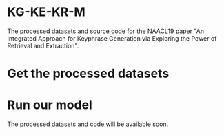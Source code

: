 # KG-KE-KR-M
The processed datasets and source code for the NAACL19 paper "An Integrated Approach for Keyphrase Generation via Exploring the Power of Retrieval and Extraction".
# Get the processed datasets
# Run our model
The processed datasets and code will be available soon.
